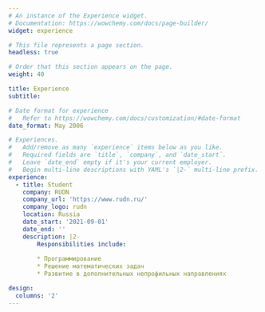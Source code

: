 ```yaml
---
# An instance of the Experience widget.
# Documentation: https://wowchemy.com/docs/page-builder/
widget: experience

# This file represents a page section.
headless: true

# Order that this section appears on the page.
weight: 40

title: Experience
subtitle:

# Date format for experience
#   Refer to https://wowchemy.com/docs/customization/#date-format
date_format: May 2006

# Experiences.
#   Add/remove as many `experience` items below as you like.
#   Required fields are `title`, `company`, and `date_start`.
#   Leave `date_end` empty if it's your current employer.
#   Begin multi-line descriptions with YAML's `|2-` multi-line prefix.
experience:
  - title: Student
    company: RUDN
    company_url: 'https://www.rudn.ru/'
    company_logo: rudn
    location: Russia
    date_start: '2021-09-01'
    date_end: ''
    description: |2-
        Responsibilities include:
        
        * Программирование
        * Решение математических задач
        * Развитие в дополнительных непрофильных направлениях

design:
  columns: '2'
---
```

